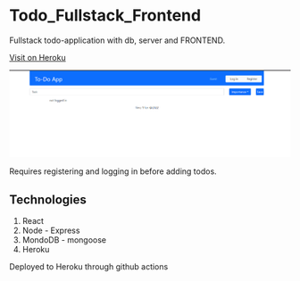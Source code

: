 # Todo_Fullstack_Frontend
Fullstack todo-application with db, server and FRONTEND.

[Visit on Heroku](https://pikkutimos-todo.herokuapp.com/)

![](https://github.com/pikkutimo/todo_fullstack_frontend/blob/main/media/todo.gif)

Requires registering and logging in before adding todos.

## Technologies
1. React
2. Node - Express
3. MondoDB - mongoose
4. Heroku

Deployed to Heroku through github actions